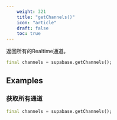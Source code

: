 ```yaml
---
    weight: 321
    title: "getChannels()"
    icon: "article"
    draft: false
    toc: true
---
```


返回所有的Realtime通道。


```dart
final channels = supabase.getChannels();
```


















## Examples

### 获取所有通道



```dart
final channels = supabase.getChannels();
```
